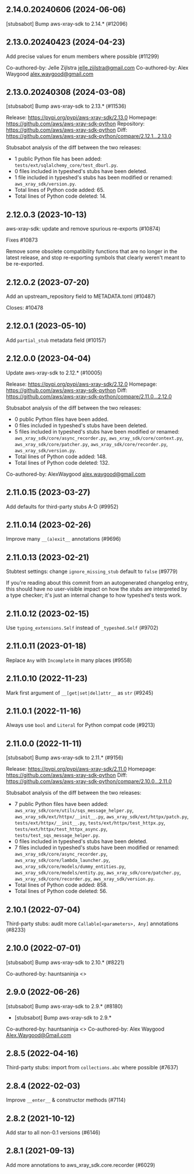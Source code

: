 ## 2.14.0.20240606 (2024-06-06)

[stubsabot] Bump aws-xray-sdk to 2.14.* (#12096)

## 2.13.0.20240423 (2024-04-23)

Add precise values for enum members where possible (#11299)

Co-authored-by: Jelle Zijlstra <jelle.zijlstra@gmail.com>
Co-authored-by: Alex Waygood <alex.waygood@gmail.com>

## 2.13.0.20240308 (2024-03-08)

[stubsabot] Bump aws-xray-sdk to 2.13.* (#11536)

Release: https://pypi.org/pypi/aws-xray-sdk/2.13.0
Homepage: https://github.com/aws/aws-xray-sdk-python
Repository: https://github.com/aws/aws-xray-sdk-python
Diff: https://github.com/aws/aws-xray-sdk-python/compare/2.12.1...2.13.0

Stubsabot analysis of the diff between the two releases:
 - 1 public Python file has been added: `tests/ext/sqlalchemy_core/test_dburl.py`.
 - 0 files included in typeshed's stubs have been deleted.
 - 1 file included in typeshed's stubs has been modified or renamed: `aws_xray_sdk/version.py`.
 - Total lines of Python code added: 65.
 - Total lines of Python code deleted: 14.

## 2.12.0.3 (2023-10-13)

aws-xray-sdk: update and remove spurious re-exports (#10874)

Fixes #10873

Remove some obsolete compatibility functions that are no longer in the latest
release, and stop re-exporting symbols that clearly weren't meant to be re-exported.

## 2.12.0.2 (2023-07-20)

Add an upstream_repository field to METADATA.toml (#10487)

Closes: #10478

## 2.12.0.1 (2023-05-10)

Add `partial_stub` metadata field (#10157)

## 2.12.0.0 (2023-04-04)

Update aws-xray-sdk to 2.12.* (#10005)

Release: https://pypi.org/pypi/aws-xray-sdk/2.12.0
Homepage: https://github.com/aws/aws-xray-sdk-python
Diff: https://github.com/aws/aws-xray-sdk-python/compare/2.11.0...2.12.0

Stubsabot analysis of the diff between the two releases:
 - 0 public Python files have been added.
 - 0 files included in typeshed's stubs have been deleted.
 - 5 files included in typeshed's stubs have been modified or renamed: `aws_xray_sdk/core/async_recorder.py`, `aws_xray_sdk/core/context.py`, `aws_xray_sdk/core/patcher.py`, `aws_xray_sdk/core/recorder.py`, `aws_xray_sdk/version.py`.
 - Total lines of Python code added: 148.
 - Total lines of Python code deleted: 132.

Co-authored-by: AlexWaygood <alex.waygood@gmail.com>

## 2.11.0.15 (2023-03-27)

Add defaults for third-party stubs A-D (#9952)

## 2.11.0.14 (2023-02-26)

Improve many `__(a)exit__` annotations (#9696)

## 2.11.0.13 (2023-02-21)

Stubtest settings: change `ignore_missing_stub` default to `false` (#9779)

If you're reading about this commit from an autogenerated changelog entry, this should have no user-visible impact on how the stubs are interpreted by a type checker; it's just an internal change to how typeshed's tests work.

## 2.11.0.12 (2023-02-15)

Use `typing_extensions.Self` instead of `_typeshed.Self` (#9702)

## 2.11.0.11 (2023-01-18)

Replace `Any` with `Incomplete` in many places (#9558)

## 2.11.0.10 (2022-11-23)

Mark first argument of `__[get|set|del]attr__` as `str` (#9245)

## 2.11.0.1 (2022-11-16)

Always use `bool` and `Literal` for Python compat code (#9213)

## 2.11.0.0 (2022-11-11)

[stubsabot] Bump aws-xray-sdk to 2.11.* (#9156)

Release: https://pypi.org/pypi/aws-xray-sdk/2.11.0
Homepage: https://github.com/aws/aws-xray-sdk-python
Diff: https://github.com/aws/aws-xray-sdk-python/compare/2.10.0...2.11.0

Stubsabot analysis of the diff between the two releases:
 - 7 public Python files have been added: `aws_xray_sdk/core/utils/sqs_message_helper.py`, `aws_xray_sdk/ext/httpx/__init__.py`, `aws_xray_sdk/ext/httpx/patch.py`, `tests/ext/httpx/__init__.py`, `tests/ext/httpx/test_httpx.py`, `tests/ext/httpx/test_httpx_async.py`, `tests/test_sqs_message_helper.py`.
 - 0 files included in typeshed's stubs have been deleted.
 - 7 files included in typeshed's stubs have been modified or renamed: `aws_xray_sdk/core/async_recorder.py`, `aws_xray_sdk/core/lambda_launcher.py`, `aws_xray_sdk/core/models/dummy_entities.py`, `aws_xray_sdk/core/models/entity.py`, `aws_xray_sdk/core/patcher.py`, `aws_xray_sdk/core/recorder.py`, `aws_xray_sdk/version.py`.
 - Total lines of Python code added: 858.
 - Total lines of Python code deleted: 56.

## 2.10.1 (2022-07-04)

Third-party stubs: audit more `Callable[<parameters>, Any]` annotations (#8233)

## 2.10.0 (2022-07-01)

[stubsabot] Bump aws-xray-sdk to 2.10.* (#8221)

Co-authored-by: hauntsaninja <>

## 2.9.0 (2022-06-26)

[stubsabot] Bump aws-xray-sdk to 2.9.* (#8180)

* [stubsabot] Bump aws-xray-sdk to 2.9.*

Co-authored-by: hauntsaninja <>
Co-authored-by: Alex Waygood <Alex.Waygood@Gmail.com>

## 2.8.5 (2022-04-16)

Third-party stubs: import from `collections.abc` where possible (#7637)

## 2.8.4 (2022-02-03)

Improve `__enter__` & constructor methods (#7114)

## 2.8.2 (2021-10-12)

Add star to all non-0.1 versions (#6146)

## 2.8.1 (2021-09-13)

Add more annotations to aws_xray_sdk.core.recorder (#6029)

